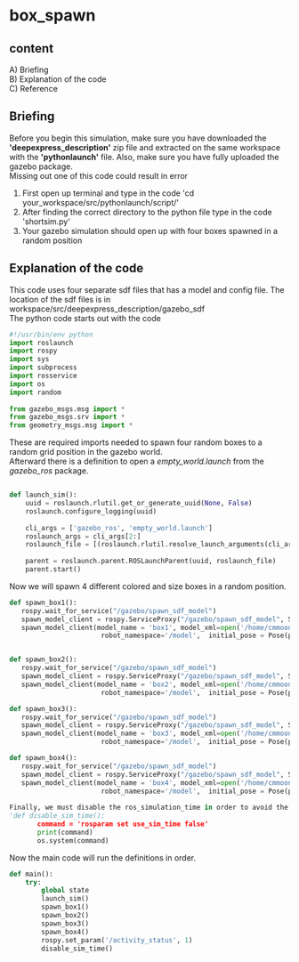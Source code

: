 # box_spawn   
## content   
A) Briefing   
B) Explanation of the code   
C) Reference   
## Briefing    
Before you begin this simulation, make sure you have downloaded the **'deepexpress_description'** zip file and extracted on the same workspace with the **'pythonlaunch'** file. Also, make sure you have fully uploaded the gazebo package.    
Missing out one of this code could result in error   
   
1. First open up terminal and type in the code   'cd your_workspace/src/pythonlaunch/script/'   
2. After finding the correct directory to the python file type in the code 'shortsim.py'   
3. Your gazebo simulation should open up with four boxes spawned in a random position   

## Explanation of the code   
This code uses four separate sdf files that has a model and config file. The location of the sdf files is in workspace/src/deepexpress_description/gazebo_sdf   
The python code starts out with the code   

```python
#!/usr/bin/env python   
import roslaunch   
import rospy   
import sys   
import subprocess    
import rosservice   
import os   
import random   
   
from gazebo_msgs.msg import *   
from gazebo_msgs.srv import *   
from geometry_msgs.msg import *
```       

These are required imports needed to spawn four random boxes to a random grid position in the gazebo world.   
Afterward there is a definition to open a *empty_world.launch* from the *gazebo_ros* package.   

```python

def launch_sim():   
    uuid = roslaunch.rlutil.get_or_generate_uuid(None, False)   
    roslaunch.configure_logging(uuid)   
   
    cli_args = ['gazebo_ros', 'empty_world.launch']   
    roslaunch_args = cli_args[2:]   
    roslaunch_file = [(roslaunch.rlutil.resolve_launch_arguments(cli_args)[0],roslaunch_args)]   
   
    parent = roslaunch.parent.ROSLaunchParent(uuid, roslaunch_file)   
    parent.start()
```   
       
 Now we will spawn 4 different colored and size boxes in a random position.   
 
 ```python
 def spawn_box1():
    rospy.wait_for_service("/gazebo/spawn_sdf_model")
    spawn_model_client = rospy.ServiceProxy("/gazebo/spawn_sdf_model", SpawnModel)
    spawn_model_client(model_name = 'box1', model_xml=open('/home/cmmoon98/workspace/src/deepexpress_description/gazebo_sdf/box1/model.sdf','r').read(),
                        robot_namespace='/model',  initial_pose = Pose(position = Point(random.uniform(-8.0, 8.0),random.uniform(-8.0, 8.0),0),orientation=Quaternion(0,0,0,random.uniform(0, 3.14))), reference_frame='world')


def spawn_box2():
    rospy.wait_for_service("/gazebo/spawn_sdf_model")
    spawn_model_client = rospy.ServiceProxy("/gazebo/spawn_sdf_model", SpawnModel)
    spawn_model_client(model_name = 'box2', model_xml=open('/home/cmmoon98/workspace/src/deepexpress_description/gazebo_sdf/box2/model.sdf','r').read(),
                        robot_namespace='/model',  initial_pose = Pose(position = Point(random.uniform(-8.0, 8.0),random.uniform(-8.0, 8.0),0),orientation=Quaternion(0,0,0,random.uniform(0, 3.14))), reference_frame='world')

def spawn_box3():
    rospy.wait_for_service("/gazebo/spawn_sdf_model")
    spawn_model_client = rospy.ServiceProxy("/gazebo/spawn_sdf_model", SpawnModel)
    spawn_model_client(model_name = 'box3', model_xml=open('/home/cmmoon98/workspace/src/deepexpress_description/gazebo_sdf/box3/model.sdf','r').read(),
                        robot_namespace='/model',  initial_pose = Pose(position = Point(random.uniform(-8.0, 8.0),random.uniform(-8.0, 8.0),0),orientation=Quaternion(0,0,0,random.uniform(0, 3.14))), reference_frame='world')

def spawn_box4():
    rospy.wait_for_service("/gazebo/spawn_sdf_model")
    spawn_model_client = rospy.ServiceProxy("/gazebo/spawn_sdf_model", SpawnModel)
    spawn_model_client(model_name = 'box4', model_xml=open('/home/cmmoon98/workspace/src/deepexpress_description/gazebo_sdf/box4/model.sdf','r').read(),
                        robot_namespace='/model',  initial_pose = Pose(position = Point(random.uniform(-8.0, 8.0),random.uniform(-8.0, 8.0),0),orientation=Quaternion(0,0,0,random.uniform(0, 3.14))), reference_frame='world')'   
                        
Finally, we must disable the ros_simulation_time in order to avoid the ROS simulation time colliding with the gazebo/clock.   
'def disable_sim_time():
        command = 'rosparam set use_sim_time false'
        print(command)
        os.system(command)
```   
        
   
Now the main code will run the definitions in order.   
```python
def main():
    try:
        global state
        launch_sim()
        spawn_box1()
        spawn_box2()
        spawn_box3()
        spawn_box4()
        rospy.set_param('/activity_status', 1)
        disable_sim_time()
   ```   
